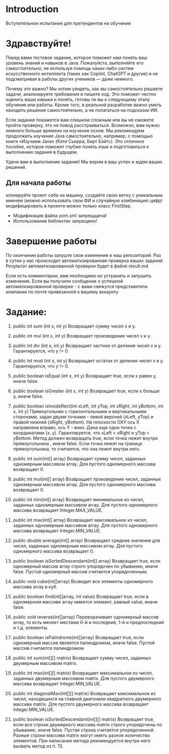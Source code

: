 # Introduction
Вступительное испытание для претендентов на обучение
# Здравствуйте!

Перед вами тестовое задание, которое поможет нам понять ваш уровень знаний и навыков в Java. Пожалуйста, выполняйте его самостоятельно, не используя помощь каких-либо систем искусственного интеллекта (таких как Copilot, ChatGPT и другие) и не подсматривая в работы других учеников — даже немного.

Почему это важно?
Мы хотим увидеть, как вы самостоятельно решаете задачи, анализируете требования и пишете код. Это поможет честно оценить ваши навыки и понять, готовы ли вы к следующему этапу обучения или работы. Кроме того, в реальной разработке важно уметь находить решения самостоятельно, а не полагаться на подсказки ИИ.

Если задание покажется вам слишком сложным или вы не сможете пройти проверку, это не повод расстраиваться. Возможно, вам нужно немного больше времени на изучение основ. Мы рекомендуем продолжить изучение Java самостоятельно, например, с помощью книги «Изучаем Java» (Кэти Сьерра, Берт Бэйтс). Это отличное пособие, которое поможет глубже понять язык и подготовиться к выполнению задания в будущем.

Удачи вам в выполнении задания! Мы верим в ваш успех и ждем ваших решений.

## Для начала работы 
клонируйте проект себе на машину, создайте свою ветку с уникальным именем (можно использовать свои ФИ и случайную комбинацию цифр)
модифицировать в проекте можно только класс FirstStep.
* Модификация файла pom.xml запрещщена!
* Использование библиотек запрещено!

# Завершение работы
По окончании работы запуште свои изменения в наш репозиторий. Раз в сутки у нас происходит автоматизированная проверка ваших заданий
Результат автоматизированной проверки будет в файле result.md

Если есть комментарии, вам необходимо их устранить и запушить изменение. Если вы получили сообщение о успешной автоматизированной проверке - с вами свяжутся представители компании по почте привязанной к вашему аккаунту

# Задание:
1. public int sum (int x, int y)
     ​Возвращает сумму чисел x и y.

2. public int mul (int x, int y)
   ​Возвращает произведение чисел x и y.

3. public int div (int x, int y)
   Возвращает частное от деления чисел x и y. Гарантируется, что y != 0.

4. public int mod (int x, int y)
   Возвращает остаток от деления чисел x и y. Гарантируется, что y != 0.

5. public boolean isEqual (int x, int y)
   Возвращает true, если  x равен y, иначе false.

6. public boolean isGreater (int x, int y)
   Возвращает true, если  x больше y, иначе false.

7. public boolean isInsideRect(int xLeft, int yTop, int xRight, int yBottom, int x, int y)
   Прямоугольник с горизонтальными и вертикальными сторонами, задан двумя точками - левой верхней (xLeft, yTop) и правой нижней (xRight, yBottom). На плоскости OXY ось X направлена вправо, ось Y - вниз. Дана еще одна точка с координатами (x, y). Гарантируется, что xLeft < xRight и yTop < yBottom. Метод должен возвращать true, если точка лежит внутри прямоугольника , иначе false. Если точка лежит на границе прямоугольника, то считается, что она лежит внутри него.

8. public int sum(int[] array)
   Возвращает сумму чисел, заданных одномерным массивом array. Для пустого одномерного массива возвращает 0.

9. public int mul(int[] array)
   Возвращает произведение чисел, заданных одномерным массивом array. Для пустого одномерного массива возвращает 0.

10. public int min(int[] array)
    Возвращает минимальное из чисел, заданных одномерным массивом array. Для пустого одномерного массива возвращает Integer.MAX_VALUE.

11. public int max(int[] array)
    Возвращает максимальное из чисел, заданных одномерным массивом array. Для пустого одномерного массива возвращает Integer.MIN_VALUE.

12. public double average(int[] array)
    Возвращает среднее значение для чисел, заданных одномерным массивом array. Для пустого одномерного массива возвращает 0.

13. public boolean isSortedDescendant(int[] array)
    Возвращает true, если одномерный массив array строго упорядочен по убыванию, иначе false. Пустой одномерный массив считается упорядоченным.

14. public void cube(int[]array)
    Возводит все элементы одномерного массива array в куб.

15. public boolean find(int[]array, int value)
    Возвращает true, если в одномерном массиве array имеется элемент, равный value, иначе false.

16. public void reverse(int[]array)
    Переворачивает одномерный массив array, то есть меняет местами 0-й и последний, 1-й и предпоследний и т.д. элементы.

17. public boolean isPalindrome(int[]array)
    Возвращает true, если одномерный массив является палиндромом, иначе false. Пустой массив считается палиндромом.

18. public int sum(int[][] matrix)
    Возвращает сумму чисел, заданных двумерным массивом matrix.

19. public int max(int[][] matrix)
    Возвращает максимальное из чисел, заданных двумерным массивом matrix. Для пустого двумерного массива возвращает Integer.MIN_VALUE.

20. public int diagonalMax(int[][] matrix)
    Возвращает максимальное из чисел, находящихся на главной диагонали квадратного двумерного массива matrix. Для пустого двумерного массива возвращает Integer.MIN_VALUE.

21. public boolean isSortedDescendant(int[][] matrix)
    Возвращает true, если все строки двумерного массива matrix строго упорядочены по убыванию, иначе false. Пустая строка считается упорядоченной. Разные строки массива matrix могут иметь разное количество элементов. При написании метода рекомендуется внутри него вызвать метод из п. 13.